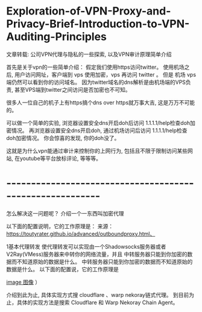 # Exploration-of-VPN-Proxy-and-Privacy-Brief-Introduction-to-VPN-Auditing-Principles
文章转载: 公司VPN代理与隐私的一些探索,  以及VPN审计原理简单介绍

首先是关于vpn的一些简单介绍：
假定我们使用https访问twitter。
使用机场之后,  用户访问网址，客户端到 vps 使用加密，vps 再访问 twitter 。
但是 机场 vps 端仍然可以看到你的访问域名。
因为twitter域名的dns解析是由机场端的VPS负责, 甚至VPS端到twitter之间访问是否加密也不可知。


很多人一位自己的机子上有https搞个dns over https就万事大吉, 这是万万不可能的。


可以做一个简单的实验, 浏览器设置安全dns开启doh后访问 1.1.1.1/help检查doh加密情况。
再浏览器设置安全dns开启doh,  通过机场访问后访问 1.1.1.1/help检查doh加密情况。
你会惊喜的发现, 你的doh没了。

这就是为什么vpn能通过审计来控制你的上网行为, 包括且不限于限制访问某些网站, 在youtube等平台放标评论, 等等等。

# ---------------------------------------------------------

怎么解决这一问题呢？ 介绍一个一东西叫加密代理

以下面的配置说明，它的工作原理是：
来源：https://toutyrater.github.io/advanced/outboundproxy.html、

1基本代理转发
使代理转发可以实现由一个Shadowsocks服务器或者V2Ray(VMess)服务器来中转你的网络流量，并且
中转服务器只能到你加密的数据而不知道原始的数据是什么。 中转服务器只能到你加密的数据而不知道原始的数据是什么。 
以下面的配置说，它的工作原理是

[image 图像]( （https://github.com/adsxadsx/Exploration-of-VPN-Proxy-and-Privacy-Brief-Introduction-to-VPN-Auditing-Principles/assets/118355125/bc3cc90e-96cc-49a4-bff3-7996fdbc6440) ）


介绍到此为止, 具体实现方式搜 cloudflare 、warp nekoray链式代理。
到目前为止，具体的实现方法是搜索 Cloudflare 和 Warp Nekoray Chain Agent。

